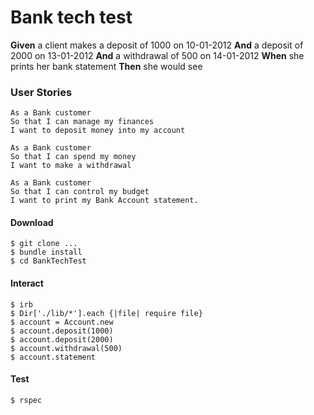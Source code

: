 # Bank tech test

**Given** a client makes a deposit of 1000 on 10-01-2012
**And** a deposit of 2000 on 13-01-2012
**And** a withdrawal of 500 on 14-01-2012
**When** she prints her bank statement
**Then** she would see

### User Stories
```
As a Bank customer
So that I can manage my finances
I want to deposit money into my account

As a Bank customer
So that I can spend my money
I want to make a withdrawal

As a Bank customer
So that I can control my budget
I want to print my Bank Account statement.
```

#### Download
```
$ git clone ...
$ bundle install
$ cd BankTechTest
```
#### Interact
```
$ irb
$ Dir['./lib/*'].each {|file| require file}
$ account = Account.new
$ account.deposit(1000)
$ account.deposit(2000)
$ account.withdrawal(500)
$ account.statement
```
#### Test
```
$ rspec
```
